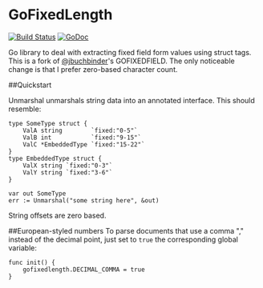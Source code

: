 # GoFixedLength 

[![Build Status](https://secure.travis-ci.org/qrawl/gofixedfield.png)](http://travis-ci.org/qrawl/gofixedfield)
[![GoDoc](https://godoc.org/github.com/qrawl/gofixedfield?status.png)](https://godoc.org/github.com/qrawl/gofixedfield)

Go library to deal with extracting fixed field form values using struct tags.  
This is a fork of [@jbuchbinder](https://github.com/jbuchbinder)'s GOFIXEDFIELD. The only noticeable change is that I prefer zero-based character count.

##Quickstart

Unmarshal unmarshals string data into an annotated interface. This should
resemble:

	type SomeType struct {
		ValA string        `fixed:"0-5"`
		ValB int           `fixed:"9-15"`
		ValC *EmbeddedType `fixed:"15-22"`
 	}
	type EmbeddedType struct {
		ValX string `fixed:"0-3"`
		ValY string `fixed:"3-6"`
	}

	var out SomeType
	err := Unmarshal("some string here", &out)

String offsets are zero based.

##European-styled numbers
To parse documents that use a comma "," instead of the decimal point, just set to `true` the corresponding global variable:

	func init() {
		gofixedlength.DECIMAL_COMMA = true
	}
